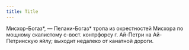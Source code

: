 ```yaml
---
title: Title
---
```


Мисхор-Богаз*, — Пелаки-Богаз* тропа из окрестностей Мисхора по мощному
скалистому с-вост. контрфорсу г. Ай-Петри на Ай-Петринскую яйлу; выходит
недалеко от канатной дороги.
